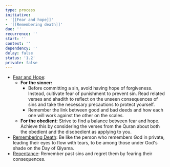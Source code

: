 ```yaml
---
type: process
initiative:
- '[[Fear and hope]]'
- '[[Remembering death]]'
due: ''
recurrence: ''
start: ''
context: ''
dependency: ''
delay: false
status: '1.2'
private: false
---
```


* [Fear and Hope](docs/sidebar1/Initiatives/good%20traits/Fear%20and%20hope.md):
	* **For the sinner:**
		* Before committing a sin, avoid having hope of forgiveness. Instead, cultivate fear of punishment to prevent sin. Read related verses and ahadith to reflect on the unseen consequences of sins and take the necessary precautions to protect yourself.
		* Remember the link between good and bad deeds and how each one will work against the other on the scales.
	* **For the obedient:** Strive to find a balance between fear and hope. Achieve this by considering the verses from the Quran about both the obedient and the disobedient as applying to you.
* [Remembering Death](docs/sidebar1/Initiatives/good%20traits/Remembering%20death.md): Be like the person who remembers God in private, leading their eyes to flow with tears, to be among those under God's shade on the Day of Qiyama.
* [Repentance](docs/sidebar1/Initiatives/good%20traits/Repentance.md): Remember past sins and regret them by fearing their consequences.
